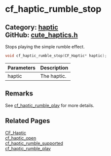 [](../header.md ':include')

# cf_haptic_rumble_stop

Category: [haptic](/api_reference?id=haptic)  
GitHub: [cute_haptics.h](https://github.com/RandyGaul/cute_framework/blob/master/include/cute_haptics.h)  
---

Stops playing the simple rumble effect.

```cpp
void cf_haptic_rumble_stop(CF_Haptic* haptic);
```

Parameters | Description
--- | ---
haptic | The haptic.

## Remarks

See [cf_haptic_rumble_play](/haptic/cf_haptic_rumble_play.md) for more details.

## Related Pages

[CF_Haptic](/haptic/cf_haptic.md)  
[cf_haptic_open](/haptic/cf_haptic_open.md)  
[cf_haptic_rumble_supported](/haptic/cf_haptic_rumble_supported.md)  
[cf_haptic_rumble_play](/haptic/cf_haptic_rumble_play.md)  
